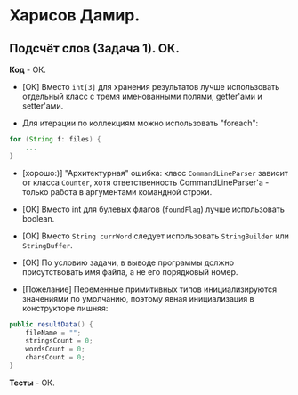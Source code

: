 # Харисов Дамир.

## Подсчёт слов (Задача 1). ОК.

**Код** - ОК.

- [ОК] Вместо `int[3]` для хранения результатов лучше использовать отдельный класс с тремя именованными полями, getter'ами и setter'ами.

- Для итерации по коллекциям можно использовать "foreach":
```Java
for (String f: files) {
	...
}
```

- [хорошо:)] "Архитектурная" ошибка: класс `CommandLineParser` зависит от класса `Counter`, хотя ответственность CommandLineParser'а - только работа в аргументами командной строки.

- [ОК] Вместо int для булевых флагов (`foundFlag`) лучше использовать boolean.

- [ОК] Вместо `String currWord` следует использовать `StringBuilder` или `StringBuffer`.

- [ОК] По условию задачи, в выводе программы должно присутствовать имя файла, а не его порядковый номер.

- [Пожелание] Переменные примитивных типов инициализируются значениями по умолчанию, поэтому явная инициализация в конструкторе лишняя:
```Java
public resultData() {
	fileName = ""; 
	stringsCount = 0;
	wordsCount = 0;
	charsCount = 0;
}   
```

**Тесты** - ОК.
